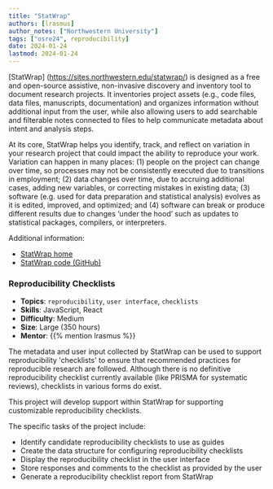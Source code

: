 ```yaml
---
title: "StatWrap"
authors: [lrasmus]
author_notes: ["Northwestern University"]
tags: ["osre24", reproducibility]
date: 2024-01-24
lastmod: 2024-01-24
---
```


[StatWrap] (https://sites.northwestern.edu/statwrap/) is designed as a free and open-source assistive, non-invasive discovery and inventory tool to document research projects. It inventories project assets (e.g., code files, data files, manuscripts, documentation) and organizes information without additional input from the user, while also allowing users to add searchable and filterable notes connected to files to help communicate metadata about intent and analysis steps.

At its core, StatWrap helps you identify, track, and reflect on variation in your research project that could impact the ability to reproduce your work. Variation can happen in many places: (1) people on the project can change over time, so processes may not be consistently executed due to transitions in employment; (2) data changes over time, due to accruing additional cases, adding new variables, or correcting mistakes in existing data; (3) software (e.g. used for data preparation and statistical analysis) evolves as it is edited, improved, and optimized; and (4) software can break or produce different results due to changes ‘under the hood’ such as updates to statistical packages, compilers, or interpreters.

Additional information:

* [StatWrap home](https://sites.northwestern.edu/statwrap/)
* [StatWrap code (GitHub)](https://github.com/stattag/statwrap)

### Reproducibility Checklists

- **Topics**: `reproducibility`, `user interface`, `checklists`
- **Skills**: JavaScript, React
- **Difficulty**: Medium
- **Size**: Large (350 hours)
- **Mentor**: {{% mention lrasmus %}}

The metadata and user input collected by StatWrap can be used to support reproducibility 'checklists' to ensure that recommended practices for reproducible research are followed.  Although there is no definitive reproducibility checklist currently available (like PRISMA for systematic reviews), checklists in various forms do exist.

This project will develop support within StatWrap for supporting customizable reproducibility checklists.

The specific tasks of the project include:

* Identify candidate reproducibility checklists to use as guides
* Create the data structure for configuring reproducibility checklists
* Display the reproducibility checklist in the user interface
* Store responses and comments to the checklist as provided by the user
* Generate a reproducibility checklist report from StatWrap


